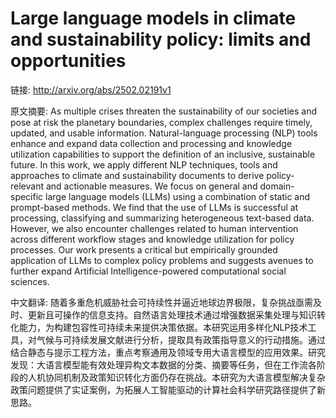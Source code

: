 # Large language models in climate and sustainability policy: limits and opportunities

链接: http://arxiv.org/abs/2502.02191v1

原文摘要:
As multiple crises threaten the sustainability of our societies and pose at
risk the planetary boundaries, complex challenges require timely, updated, and
usable information. Natural-language processing (NLP) tools enhance and expand
data collection and processing and knowledge utilization capabilities to
support the definition of an inclusive, sustainable future. In this work, we
apply different NLP techniques, tools and approaches to climate and
sustainability documents to derive policy-relevant and actionable measures. We
focus on general and domain-specific large language models (LLMs) using a
combination of static and prompt-based methods. We find that the use of LLMs is
successful at processing, classifying and summarizing heterogeneous text-based
data. However, we also encounter challenges related to human intervention
across different workflow stages and knowledge utilization for policy
processes. Our work presents a critical but empirically grounded application of
LLMs to complex policy problems and suggests avenues to further expand
Artificial Intelligence-powered computational social sciences.

中文翻译:
随着多重危机威胁社会可持续性并逼近地球边界极限，复杂挑战亟需及时、更新且可操作的信息支持。自然语言处理技术通过增强数据采集处理与知识转化能力，为构建包容性可持续未来提供决策依据。本研究运用多样化NLP技术工具，对气候与可持续发展文献进行分析，提取具有政策指导意义的行动措施。通过结合静态与提示工程方法，重点考察通用及领域专用大语言模型的应用效果。研究发现：大语言模型能有效处理异构文本数据的分类、摘要等任务，但在工作流各阶段的人机协同机制及政策知识转化方面仍存在挑战。本研究为大语言模型解决复杂政策问题提供了实证案例，为拓展人工智能驱动的计算社会科学研究路径提供了新思路。

